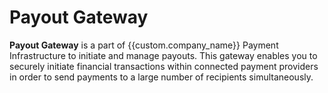 # Payout Gateway

**Payout Gateway** is a part of {{custom.company_name}} Payment Infrastructure to initiate and manage payouts. This gateway enables you to securely initiate financial transactions within connected payment providers in order to send payments to a large number of recipients simultaneously. 
